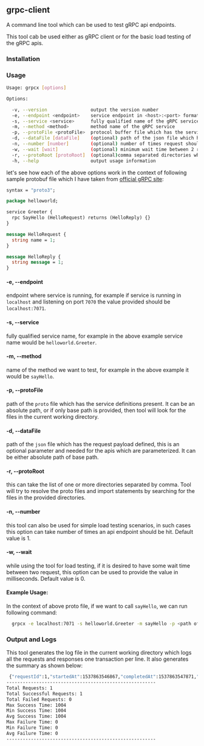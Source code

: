 ## grpc-client

A command line tool which can be used to test gRPC api endpoints. 

This tool cab be used either as gRPC client or for the basic load testing of the gRPC apis.
### Installation


### Usage
``` sh
Usage: grpcx [options]

Options:

  -v, --version                output the version number
  -e, --endpoint <endpoint>    service endpoint in <host>:<port> format
  -s, --service <service>      fully qualified name of the gRPC service in <package name>.<service name> format
  -m, --method <method>        method name of the gRPC service
  -p, --protoFile <protoFile>  protocol buffer file which has the service definition
  -d, --dataFile [dataFile]    (optional) path of the json file which has the request payload defined
  -n, --number [number]        (optional) number of times request should be made (default: 1)
  -w, --wait [wait]            (optional) minimum wait time between 2 requests in milliseconds (default: 0)
  -r, --protoRoot [protoRoot]  (optional)comma separated directories where protocol buffer files are present
  -h, --help                   output usage information
  ```

  let's see how each of the above options work  in the context of following sample protobuf file which I have taken from [official gRPC site](https://grpc.io/docs/quickstart/node.html#update-a-grpc-service):

  ``` protobuf
  syntax = "proto3";
  
  package helloworld;

  service Greeter {
    rpc SayHello (HelloRequest) returns (HelloReply) {}
  }

  message HelloRequest {
    string name = 1;
  }

  message HelloReply {
    string message = 1;
  }
  ```

  #### -e, --endpoint <endpoint>
  endpoint where service is running, for example if service is running in `localhost` and listening on port `7070` the value provided should be `localhost:7071`.

  #### -s, --service
  fully qualified service name, for example in the above example service name would be `helloworld.Greeter`.

  #### -m, --method
  name of the method we want to test, for example in the above example it would be `sayHello`.

  #### -p, --protoFile
  path of the `proto` file which has the service definitions present. It can be an absolute path, or if only base path is provided, then tool will look for the files in the current working directory.

  #### -d, --dataFile
  path of the `json` file which has the request payload defined, this is an optional parameter and needed for the apis which are parameterized.
  It can be either absolute path of base path.

  #### -r, --protoRoot
  this can take the list of one or more directories separated by comma. Tool will try to resolve the proto files and import statements by searching for the files in the provided directories.

  #### -n, --number
  this tool can also be used for simple load testing scenarios, in such cases this option can take number of times an api endpoint should be hit. Default value is 1.

  #### -w, --wait
  while using the tool for load testing, if it is desired to have some wait time between two request, this option can be used to provide the value in milliseconds. Default value is 0.

  #### Example Usage:
  In the context of above proto file, if we want to call `sayHello`, we can run following command:

  ``` sh
    grpcx -e localhost:7071 -s helloworld.Greeter -m sayHello -p <path of proto files>/hello.proto -d <path of data file>/data.json
  ```

### Output and Logs
This tool generates the log file in the current working directory which logs all the requests and responses one transaction per line. It also generates the summary as shown below:

``` bash
 {"requestId":1,"startedAt":1537863546867,"completedAt":1537863547871,"type":"RESPONSE","response":<response object>}
-------------------------------------------------------
Total Requests: 1
Total Successful Requests: 1
Total Failed Requests: 0
Max Success Time: 1004
Min Success Time: 1004
Avg Success Time: 1004
Max Failure Time: 0
Min Failure Time: 0
Avg Failure Time: 0
-------------------------------------------------------
```